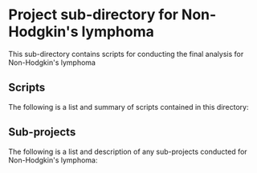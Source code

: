 # Project sub-directory for Non-Hodgkin's lymphoma
This sub-directory contains scripts for conducting the final analysis for Non-Hodgkin's lymphoma

## Scripts
The following is a list and summary of scripts contained in this directory:


## Sub-projects
The following is a list and description of any sub-projects conducted for Non-Hodgkin's lymphoma:
